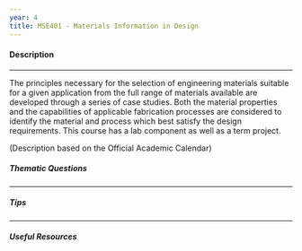 ```yaml
---
year: 4
title: MSE401 - Materials Information in Design
---
```


#### Description

***


The principles necessary for the selection of engineering materials suitable for a given application from the full range of materials available are developed through a series of case studies. Both the material properties and the capabilities of applicable fabrication processes are considered to identify the material and process which best satisfy the design requirements. This course has a lab component as well as a term project.

(Description based on the Official Academic Calendar)

##### Thematic Questions

***


##### Tips

***


##### Useful Resources
